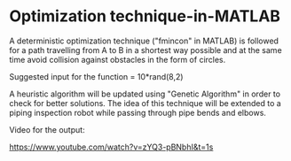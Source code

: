 # Optimization technique-in-MATLAB
A deterministic optimization technique ("fmincon" in MATLAB) is followed for a path travelling from A to B in a shortest way possible and at the same time avoid collision against obstacles in the form of circles.

Suggested input for the function = 10*rand(8,2)

A heuristic algorithm will be updated using "Genetic Algorithm" in order to check for better solutions.
The idea of this technique will be extended to a piping inspection robot while passing through pipe bends and elbows.

Video for the output:

https://www.youtube.com/watch?v=zYQ3-pBNbhI&t=1s
